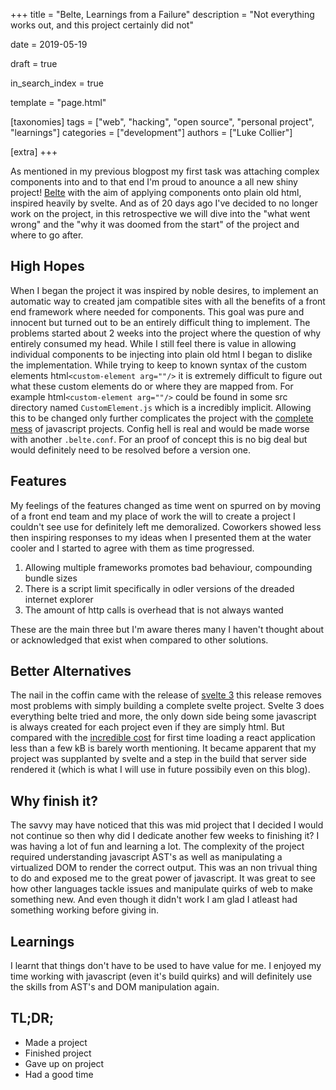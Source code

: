 +++
title = "Belte, Learnings from a Failure"
description = "Not everything works out, and this project certainly did not"

date = 2019-05-19

draft = true 

in_search_index = true

template = "page.html"

[taxonomies]
tags = ["web", "hacking", "open source", "personal project", "learnings"]
categories = ["development"]
authors = ["Luke Collier"]

[extra]
+++

As mentioned in my previous blogpost my first task was attaching complex components into and to that end I'm proud to anounce a all new shiny project! [Belte](https://github.com/lukecollier/belte) with the aim of applying components onto plain old html, inspired heavily by svelte. And as of 20 days ago I've decided to no longer work on the project, in this retrospective we will dive into the "what went wrong" and the "why it was doomed from the start" of the project and where to go after.

<!-- more -->

## High Hopes
When I began the project it was inspired by noble desires, to implement an automatic way to created jam compatible sites with all the benefits of a front end framework where needed for components. This goal was pure and innocent but turned out to be an entirely difficult thing to implement. The problems started about 2 weeks into the project where the question of why entirely consumed my head. While I still feel there is value in allowing individual components to be injecting into plain old html I began to dislike the implementation. While trying to keep to known syntax of the custom elements html`<custom-element arg=""/>` it is extremely difficult to figure out what these custom elements do or where they are mapped from. For example html`<custom-element arg=""/>` could be found in some src directory named `CustomElement.js` which is a incredibly implicit. Allowing this to be changed only further complicates the project with the [complete mess](https://github.com/webpack/webpack) of javascript projects. Config hell is real and would be made worse with another `.belte.conf`. For an proof of concept this is no big deal but would definitely need to be resolved before a version one. 

## Features
My feelings of the features changed as time went on spurred on by moving of a front end team and my place of work the will to create a project I couldn't see use for definitely left me demoralized. Coworkers showed less then inspiring responses to my ideas when I presented them at the water cooler and I started to agree with them as time progressed.
1. Allowing multiple frameworks promotes bad behaviour, compounding bundle sizes
2. There is a script limit specifically in odler versions of the dreaded internet explorer
3. The amount of http calls is overhead that is not always wanted

These are the main three but I'm aware theres many I haven't thought about or acknowledged that exist when compared to other solutions.


## Better Alternatives
The nail in the coffin came with the release of [svelte 3](https://github.com/sveltejs/svelte) this release removes most problems with simply building a complete svelte project. Svelte 3 does everything belte tried and more, the only down side being some javascript is always created for each project even if they are simply html. But compared with the [incredible cost](https://bundlephobia.com/result?p=react-dom@16.8.6) for first time loading a react application less than a few kB is barely worth mentioning. It became apparent that my project was supplanted by svelte and a step in the build that server side rendered it (which is what I will use in future possibily even on this blog).

## Why finish it?
The savvy may have noticed that this was mid project that I decided I would not continue so then why did I dedicate another few weeks to finishing it? I was having a lot of fun and learning a lot. The complexity of the project required understanding javascript AST's as well as manipulating a virtualized DOM to render the correct output. This was an non trivual thing to do and exposed me to the great power of javascript. It was great to see how other languages tackle issues and manipulate quirks of web to make something new. And even though it didn't work I am glad I atleast had something working before giving in.

## Learnings
I learnt that things don't have to be used to have value for me. I enjoyed my time working with javascript (even it's build quirks) and will definitely use the skills from AST's and DOM manipulation again.

## TL;DR;
- Made a project
- Finished project
- Gave up on project
- Had a good time
